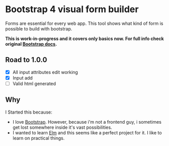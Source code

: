 # Bootstrap 4 visual form builder

Forms are essential for every web app. This tool shows what kind of form is possible to build with bootstrap.

**This is work-in-progress and it covers only basics now. For full info check original [Bootstrap docs](http://v4-alpha.getbootstrap.com/getting-started/introduction/).**

## Road to 1.0.0

- [x] All input attributes edit working
- [x] Input add
- [ ] Valid html generated

## Why

I Started this because:

* I love [Bootstrap](http://v4-alpha.getbootstrap.com/). However, because i'm not a frontend guy, i sometimes get lost somewhere inside it's vast possibilities.
* I wanted to learn [Elm](http://elm-lang.org/) and this seems like a perfect project for it. I like to learn on practical things.
